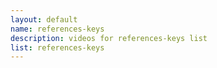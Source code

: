 ```yaml
--- 
layout: default
name: references-keys
description: videos for references-keys list
list: references-keys
---
```


<div class="player">
<div id="player"><!-- "https://www.youtube.com/watch?v={{site.data.lists[page.list][0]}}" --></div>
</div>

